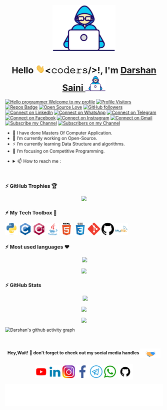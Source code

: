 <p align="center">
<img src="https://github.com/darshansaini/darshansaini/blob/master/Developer.gif" width="200px">
</p>
<h1 align="center">Hello <img src="https://raw.githubusercontent.com/ABSphreak/ABSphreak/master/gifs/Hi.gif" width="30px" style="max-width:100%;"><𝚌𝚘𝚍𝚎𝚛𝚜/>!, I'm <a href="https://akashsingh3031.github.io/CodeWithSky/"> Darshan Saini </a><img src="https://github.com/AkashSingh3031/AkashSingh3031/blob/main/Developer.gif" width="65px"></h1>

[![Hello programmer Welcome to my profile](https://img.shields.io/badge/Hello,Programmer!-Welcome-orange.svg?style=flat&logo=github)](https://github.com/Lakhan-Gurjar) 
[![Profile Visitors](https://visitor-badge.glitch.me/badge?page_id=darshansaini.profileviews-badge)](https://github.com/Lakhan-Gurjar) 
[![Repos Badge](https://badges.pufler.dev/repos/Lakhan-Gurjar)](https://github.com/Lakhan-Gurjar?tab=repositories) 
[![Open Source Love](https://badges.frapsoft.com/os/v1/open-source.svg?v=103)](https://github.com/Lakhan-Gurjar) 
[![GitHub followers](https://img.shields.io/github/followers/Lakhan-Gurjar?style=social)](https://github.com/Lakhan-Gurjar?tab=followers) 
[![Connect on LinkedIn](https://img.shields.io/badge/--linkedin?label=LinkedIn&logo=LinkedIn&style=social)](https://www.linkedin.com/in/-617140193) 
[![Connect on WhatsApp](https://img.shields.io/badge/--WhatsApp?label=WhatsApp&logo=WhatsApp&style=social)](https://wa.me/919079919895)
[![Connect on Telegram](https://img.shields.io/badge/--Telegram?label=Telegram&logo=Telegram&style=social)](https://t.me/darshansaini)
[![Connect on Facebook](https://img.shields.io/badge/--Facebook?label=Facebook&logo=Facebook&style=social)](https://www.facebook.com/darshan.saini.52035)
[![Connect on Instragram](https://img.shields.io/badge/--Instagram?label=Instagram&logo=Instagram&style=social)](https://www.instagram.com/darshan_in_the_frame/)
[![Connect on Gmail](https://img.shields.io/badge/--Gmail?label=Gmail&logo=Gmail&style=social)](mailto:darshansaini683@gmail.com)
[![Subscribe my Channel](https://img.shields.io/badge/--youtube?label=YouTube&logo=YouTube&style=social)](https://www.youtube.com/channel/UCKiIyY9kVPld4Q2T9OCgS9w)
[![Subscribers on my Channel](https://img.shields.io/youtube/channel/subscribers/UCKiIyY9kVPld4Q2T9OCgS9w)](https://www.youtube.com/channel/UCKiIyY9kVPld4Q2T9OCgS9w)
<br>

- 🔭 I have done Masters Of Computer Application.
- 🌱 I’m currently working on Open-Source.
- :zap: I’m currently learning Data Structure and algorithms.
- 🎯 I’m focusing on Competitive Programming.
<!-- - <details> 
  <summary>💬 Ask me about programming languages😎 </summary> 
  
  <a href="https://wa.me/919079919895" target="blank"><img align="center" src="https://github.com/AkashSingh3031/AkashSingh3031/blob/main/whatsapp(color).png" width="27px" /> </a> 
  <a href="https://t.me/darshansaini" target="blank"><img align="center" src="https://github.com/AkashSingh3031/AkashSingh3031/blob/main/telegram(color).png" width="27px" /></a>
</details>   -->
- <details> 
  <summary>📫  How to reach me :</summary> 
  
  <a href="https://wa.me/919079919895" target="blank"><img align="center" src="https://github.com/darshansaini/darshansaini/blob/master/whatsapp(color).png" width="27px" /> </a> 
  <a href="https://t.me/darshansaini" target="blank"><img align="center" src="https://github.com/darshansaini/darshansaini/blob/master/telegram(color).png" width="27px" /> </a> 
  <a href="https://www.linkedin.com/in/darshan-saini-617140193" target="blank"><img align="center" src="https://github.com/darshansaini/darshansaini/blob/master/linked(color).png" width="27px" /> </a> 
  <a href="https://www.instagram.com/darshan_in_the_frame/" target="blank"><img align="center" src="https://github.com/darshansaini/darshansaini/blob/master/Instagram.png" width="27px" /> </a> 
  <a href="https://www.facebook.com/darshan.saini.52035" target="blank"><img align="center" src="https://github.com/darshansaini/darshansaini/blob/master/facebook(color).png" alt="Akash's Facebook" width="27px" /> </a>
  <a href="mailto:darshansaini683@gmail.com"> <img src="https://github.com/darshansaini/darshansaini/blob/master/Gmail_icon_(2020).svg" width="27px"/> </a>
</details>

<br> 


    
### :zap: GitHub Trophies 🏆

<p align="center">
  <a href="https://github.com/ryo-ma/github-profile-trophy" target="_blank">
    <img src=
    "https://github-profile-trophy.vercel.app/?username=darshansaini&column=8&margin-w=15&margin-h=15&no-bg=true&no-frame=true&theme=juicyfreshs%22">
  </a>
</p> 
 

### :zap: My Tech Toolbox 🧰

<p align="left">
  <code><img src="https://github.com/darshansaini/darshansaini/blob/master/python-original.svg" alt="python" width="40" height="40"/></code> 
  <code><img src="https://github.com/darshansaini/darshansaini/blob/master/c-original.svg" alt="C" width="40" height="40"/></code>
  <code><img src="https://github.com/darshansaini/darshansaini/blob/master/cplusplus-original.svg" alt="C++" width="40" height="40"/></code> 
  <code><img src="https://github.com/darshansaini/darshansaini/blob/master/java-original.svg" alt="Java" width="40" height="40"/></code> 
  <code><img src="https://github.com/darshansaini/darshansaini/blob/master/html5-original-wordmark.svg" alt="html5" height="40"/></code> 
  <code><img src="https://github.com/darshansaini/darshansaini/blob/master/css3-original-wordmark.svg" alt="css3" height="40"/></code> 
  <code><img src="https://github.com/darshansaini/darshansaini/blob/master/git-scm-icon.svg" alt="git" width="40" height="40"/></code> 
  <code><img src="https://github.com/darshansaini/darshansaini/blob/master/github.svg" alt="github" width="40" height="40"/></code> 
  <code><img src="https://github.com/darshansaini/darshansaini/blob/master/mysql-original-wordmark.svg" alt="mysql" width="40" height="40"/></code>
  
  </p>


### :zap: Most used languages ❤️

<p align="center">&nbsp;<img src= "https://github-readme-stats.vercel.app/api/top-langs/?username=darshansaini&layout=compact&hide=html&theme=dracula&hide_border=true"><br>
<a href="https://github.com/ryo-ma/github-profile-trophy" target="_blank">
    <img src= "https://github-profile-summary-cards.vercel.app/api/cards/repos-per-language?username=darshansaini&theme=dracula" alt=""><br>
    <img src= "https://github-profile-summary-cards.vercel.app/api/cards/most-commit-language?username=darshansaini&theme=dracula">
</a>
</p>
  
### :zap: GitHub Stats

<p align="center">&nbsp;
  <img align="center" src="https://github-readme-stats.vercel.app/api?username=darshansaini&show_icons=true&hide_border=true&show_owner=true&title_color=FFFF00&theme=dark&custom_title=%E0%A4%A8%E0%A4%AE%E0%A4%B8%E0%A5%8D%E0%A4%A4%E0%A5%87%20%F0%9F%99%8F%20Programmers!%20&layout=compact" /><br><br>
  <img align="center" src="https://github-readme-streak-stats.herokuapp.com/?user=darshansaini&theme=radical&custom_title=streak-stats&hide_border=true&layout=compact" /><br><br>
  <img align="center" src="https://github-profile-summary-cards.vercel.app/api/cards/profile-details?username=darshansaini&theme=dracula" />
</p>


![Darshan's github activity graph](https://activity-graph.herokuapp.com/graph?username=darshansaini&theme=dracula&layout=compact&title_color=FF69B4&hide_border=true&area=true)




<br>

 <h4 align="center">Hey,Wait! 👋 don't forget to check out my social media handles <img align="center" src="https://github.com/AkashSingh3031/AkashSingh3031/blob/main/Handshake.gif" height="30px"></h4>

<p align="center">
  <code><a href="https://www.youtube.com/channel/UCKiIyY9kVPld4Q2T9OCgS9w" target="blank"><img align="center" src="https://github.com/darshansaini/darshansaini/blob/master/youtube(color).png" alt="YouTube"  width="40px" /></a></code>
  <code><a href="https://www.linkedin.com/in/darshan-saini-617140193"><img align="center" src="https://github.com/darshansaini/darshansaini/blob/master/linked(color).png" alt="Akash's linkedin" width="40px" /></a></code>  
  <code><a href="https://www.instagram.com/darshan_in_the_frame/" target="blank"><img align="center" src="https://github.com/darshansaini/darshansaini/blob/master/insta(color).png" alt="Akash's Instagram" width="40px" /></a></code>
  <code><a href="https://www.facebook.com/darshan.saini.52035/" target="blank"><img align="center" src="https://github.com/darshansaini/darshansaini/blob/master/facebook(color).png" alt="Akash's Facebook" width="40px" /></a></code>
  <code><a href="https://t.me/darshansaini" target="blank"><img align="center" src="https://github.com/darshansaini/darshansaini/blob/master/telegram(color).png" width="40px" /></a></code>
  <code><a href="https://wa.me/919079919895" target="blank"><img align="center" src="https://github.com/darshansaini/darshansaini/blob/master/whatsapp(color).png" width="40px" /></a></code>
  <code><a href="https://github.com/darshansaini" target="blank"><img align="center" src="https://github.com/darshansaini/darshansaini/blob/master/github(color).png" width="50px"/></a></code> 
  </p>

<img align='center'  height="70" alt="Thanks" width="100%" src="https://github.com/darshansaini/darshansaini/blob/master/marquee.svg"/> 

